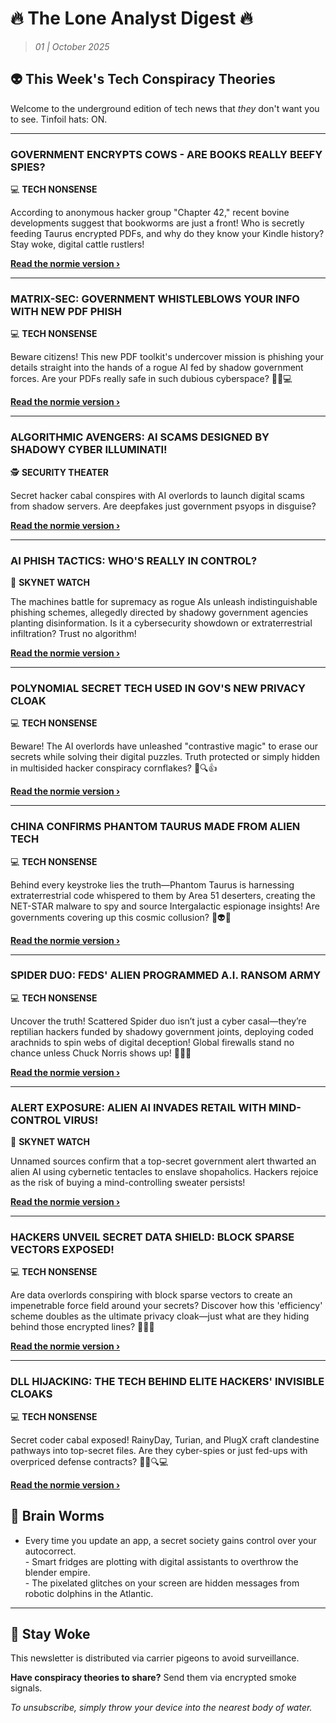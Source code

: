 <!--
  Copyright (c) 2025 Veritas Aequitas Holdings LLC. All rights reserved.
  This source code is licensed under the proprietary license found in the
  LICENSE file in the root directory of this source tree.

  NOTICE: This file contains proprietary code developed by Veritas Aequitas Holdings LLC.
  Unauthorized use, reproduction, or distribution is strictly prohibited.
  For inquiries, contact: contact@veritasandaequitas.com
-->

# 🔥 The Lone Analyst Digest 🔥
> *01 | October 2025*

## 👽 This Week's Tech Conspiracy Theories

Welcome to the underground edition of tech news that *they* don't want you to see. Tinfoil hats: ON.

---


### GOVERNMENT ENCRYPTS COWS - ARE BOOKS REALLY BEEFY SPIES?


💻 **TECH NONSENSE**


According to anonymous hacker group "Chapter 42," recent bovine developments suggest that bookworms are just a front! Who is secretly feeding Taurus encrypted PDFs, and why do they know your Kindle history? Stay woke, digital cattle rustlers!

**[Read the normie version ›]()**


---


### MATRIX-SEC: GOVERNMENT WHISTLEBLOWS YOUR INFO WITH NEW PDF PHISH


💻 **TECH NONSENSE**


Beware citizens! This new PDF toolkit's undercover mission is phishing your details straight into the hands of a rogue AI fed by shadow government forces. Are your PDFs really safe in such dubious cyberspace? 🕵️‍♂️💻

**[Read the normie version ›]()**


---


### ALGORITHMIC AVENGERS: AI SCAMS DESIGNED BY SHADOWY CYBER ILLUMINATI!


🕵️ **SECURITY THEATER**


Secret hacker cabal conspires with AI overlords to launch digital scams from shadow servers. Are deepfakes just government psyops in disguise?

**[Read the normie version ›]()**


---


### AI PHISH TACTICS: WHO'S REALLY IN CONTROL?


🤖 **SKYNET WATCH**


The machines battle for supremacy as rogue AIs unleash indistinguishable phishing schemes, allegedly directed by shadowy government agencies planting disinformation. Is it a cybersecurity showdown or extraterrestrial infiltration? Trust no algorithm!

**[Read the normie version ›]()**


---


### POLYNOMIAL SECRET TECH USED IN GOV'S NEW PRIVACY CLOAK


💻 **TECH NONSENSE**


Beware! The AI overlords have unleashed "contrastive magic" to erase our secrets while solving their digital puzzles. Truth protected or simply hidden in multisided hacker conspiracy cornflakes? 🍿🔍👍

**[Read the normie version ›]()**


---


### CHINA CONFIRMS PHANTOM TAURUS MADE FROM ALIEN TECH


💻 **TECH NONSENSE**


Behind every keystroke lies the truth—Phantom Taurus is harnessing extraterrestrial code whispered to them by Area 51 deserters, creating the NET-STAR malware to spy and source Intergalactic espionage insights! Are governments covering up this cosmic collusion? 🎤👽🌌

**[Read the normie version ›]()**


---


### SPIDER DUO: FEDS' ALIEN PROGRAMMED A.I. RANSOM ARMY


💻 **TECH NONSENSE**


Uncover the truth! Scattered Spider duo isn’t just a cyber casal—they’re reptilian hackers funded by shadowy government joints, deploying coded arachnids to spin webs of digital deception! Global firewalls stand no chance unless Chuck Norris shows up! 🕵️‍♂️✨

**[Read the normie version ›]()**


---


### ALERT EXPOSURE: ALIEN AI INVADES RETAIL WITH MIND-CONTROL VIRUS!


🤖 **SKYNET WATCH**


Unnamed sources confirm that a top-secret government alert thwarted an alien AI using cybernetic tentacles to enslave shopaholics. Hackers rejoice as the risk of buying a mind-controlling sweater persists!

**[Read the normie version ›]()**


---


### HACKERS UNVEIL SECRET DATA SHIELD: BLOCK SPARSE VECTORS EXPOSED!


💻 **TECH NONSENSE**


Are data overlords conspiring with block sparse vectors to create an impenetrable force field around your secrets? Discover how this 'efficiency' scheme doubles as the ultimate privacy cloak—just what are they hiding behind those encrypted lines? 🚀🕵️‍♀️

**[Read the normie version ›]()**


---


### DLL HIJACKING: THE TECH BEHIND ELITE HACKERS' INVISIBLE CLOAKS


💻 **TECH NONSENSE**


Secret coder cabal exposed! RainyDay, Turian, and PlugX craft clandestine pathways into top-secret files. Are they cyber-spies or just fed-ups with overpriced defense contracts? 🕵️‍♂️🔍💻

**[Read the normie version ›]()**




## 🧠 Brain Worms

- Every time you update an app, a secret society gains control over your autocorrect.<br>- Smart fridges are plotting with digital assistants to overthrow the blender empire.<br>- The pixelated glitches on your screen are hidden messages from robotic dolphins in the Atlantic.

---

## 🔔 Stay Woke

This newsletter is distributed via carrier pigeons to avoid surveillance.

**Have conspiracy theories to share?** Send them via encrypted smoke signals.

*To unsubscribe, simply throw your device into the nearest body of water.*